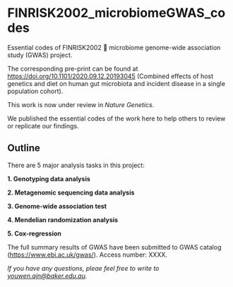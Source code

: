 # FINRISK2002_microbiomeGWAS_codes
Essential codes of FINRISK2002 :poop: microbiome genome-wide association study (GWAS) project.

The corresponding pre-print can be found at https://doi.org/10.1101/2020.09.12.20193045 (Combined effects of host genetics and diet on human gut microbiota and incident disease in a single population cohort).

This work is now under review in *Nature Genetics*.

We published the essential codes of the work here to help others to review or replicate our findings.

## Outline
There are 5 major analysis tasks in this project:

**1. Genotyping data analysis**

**2. Metagenomic sequencing data analysis**

**3. Genome-wide association test**

**4. Mendelian randomization analysis**

**5. Cox-regression**

The full summary results of GWAS have been submitted to GWAS catalog (https://www.ebi.ac.uk/gwas/). Access number: XXXX.

*If you have any questions, pleae feel free to write to youwen.qin@baker.edu.au.*

